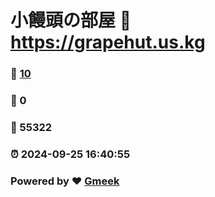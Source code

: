 # 小饅頭の部屋 :link: https://grapehut.us.kg 
### :page_facing_up: [10](https://grapehut.us.kg/tag.html) 
### :speech_balloon: 0 
### :hibiscus: 55322 
### :alarm_clock: 2024-09-25 16:40:55 
### Powered by :heart: [Gmeek](https://github.com/Meekdai/Gmeek)
